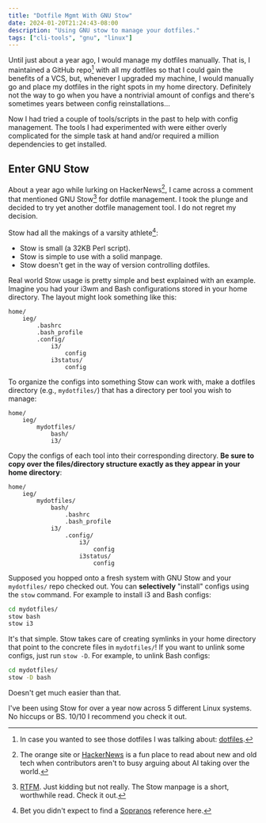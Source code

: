 ```yaml
---
title: "Dotfile Mgmt With GNU Stow"
date: 2024-01-20T21:24:43-08:00
description: "Using GNU stow to manage your dotfiles."
tags: ["cli-tools", "gnu", "linux"]
---
```


Until just about a year ago, I would manage my dotfiles manually. That is, I
maintained a GitHub repo[^1] with all my dotfiles so that I could gain the
benefits of a VCS, but, whenever I upgraded my machine, I would manually go and
place my dotfiles in the right spots in my home directory. Definitely not the
way to go when you have a nontrivial amount of configs and there's sometimes
years between config reinstallations...

Now I had tried a couple of tools/scripts in the past to help with config
management. The tools I had experimented with were either overly complicated for
the simple task at hand and/or required a million dependencies to get installed.

## Enter GNU Stow

About a year ago while lurking on HackerNews[^2], I came across a comment that
mentioned GNU Stow[^3] for dotfile management. I took the plunge and decided to
try yet another dotfile management tool. I do not regret my decision.

Stow had all the makings of a varsity athlete[^4]:

* Stow is small (a 32KB Perl script).
* Stow is simple to use with a solid manpage.
* Stow doesn't get in the way of version controlling dotfiles.

Real world Stow usage is pretty simple and best explained with an example.
Imagine you had your i3wm and Bash configurations stored in your home
directory. The layout might look something like this:

```text
home/
    ieg/
        .bashrc
        .bash_profile
        .config/
            i3/
                config
            i3status/
                config
```

To organize the configs into something Stow can work with, make a dotfiles
directory (e.g., `mydotfiles/`) that has a directory per tool you wish to
manage:

```text
home/
    ieg/
        mydotfiles/
            bash/
            i3/ 
```

Copy the configs of each tool into their corresponding directory. **Be sure to
copy over the files/directory structure exactly as they appear in your home
directory**:

```text
home/
    ieg/
        mydotfiles/
            bash/
                .bashrc
                .bash_profile
            i3/ 
                .config/
                    i3/
                        config
                    i3status/
                        config
```

Supposed you hopped onto a fresh system with GNU Stow and your `mydotfiles/`
repo checked out. You can **selectively** "install" configs using the `stow`
command. For example to install i3 and Bash configs:

```bash
cd mydotfiles/
stow bash
stow i3
```

It's that simple. Stow takes care of creating symlinks in your home directory
that point to the concrete files in `mydotfiles/`! If you want to unlink some
configs, just run `stow -D`. For example, to unlink Bash configs:

```bash
cd mydotfiles/
stow -D bash
```

Doesn't get much easier than that. 

I've been using Stow for over a year now across 5 different Linux systems. No
hiccups or BS. 10/10 I recommend you check it out.

[1]: https://github.com/ivan-guerra/dotfiles
[2]: https://news.ycombinator.com/
[3]: https://linux.die.net/man/8/stow
[4]: https://www.youtube.com/watch?v=-fjztq3SwW4

[^1]: In case you wanted to see those dotfiles I was talking about:
    [dotfiles][1].
[^2]: The orange site or [HackerNews][2] is a fun place to read about new and
    old tech when contributors aren't to busy arguing about AI taking over the
    world.
[^3]: [RTFM][3]. Just kidding but not really. The Stow manpage is a short,
    worthwhile read. Check it out.
[^4]: Bet you didn't expect to find a [Sopranos][4] reference here.
